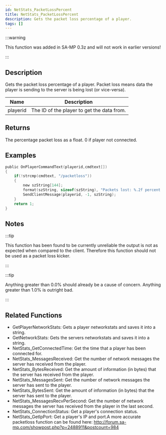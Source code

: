 ```yaml
---
id: NetStats_PacketLossPercent
title: NetStats_PacketLossPercent
description: Gets the packet loss percentage of a player.
tags: []
---
```


:::warning

This function was added in SA-MP 0.3z and will not work in earlier versions!

:::

## Description

Gets the packet loss percentage of a player. Packet loss means data the player is sending to the server is being lost (or vice-versa).


| Name | Description |
|------|-------------|
|playerid | The ID of the player to get the data from.|


## Returns

The percentage packet loss as a float. 0 if player not connected.


## Examples


```c
public OnPlayerCommandText(playerid,cmdtext[])
{    
    if(!strcmp(cmdtext, "/packetloss"))
    {
        new szString[144];
        format(szString, sizeof(szString), "Packets lost: %.2f percent.", NetStats_PacketLossPercent(playerid));
        SendClientMessage(playerid, -1, szString);
    }
    return 1;
}
```


## Notes

:::tip


This function has been found to be currently unreliable the output is not as expected when compared to the client. Therefore this function should not be used as a packet loss kicker.



:::


:::tip

Anything greater than 0.0% should already be a cause of concern. Anything greater than 1.0% is outright bad.

:::


## Related Functions


-  GetPlayerNetworkStats: Gets a player networkstats and saves it into a string.
-  GetNetworkStats: Gets the servers networkstats and saves it into a string.
-  NetStats_GetConnectedTime: Get the time that a player has been connected for.
-  NetStats_MessagesReceived: Get the number of network messages the server has received from the player.
-  NetStats_BytesReceived: Get the amount of information (in bytes) that the server has received from the player.
-  NetStats_MessagesSent: Get the number of network messages the server has sent to the player.
-  NetStats_BytesSent: Get the amount of information (in bytes) that the server has sent to the player.
-  NetStats_MessagesRecvPerSecond: Get the number of network messages the server has received from the player in the last second.
-  NetStats_ConnectionStatus: Get a player's connection status.
-  NetStats_GetIpPort: Get a player's IP and port.A more accurate packetloss function can be found here: http://forum.sa-mp.com/showpost.php?p=2488911&postcount=984